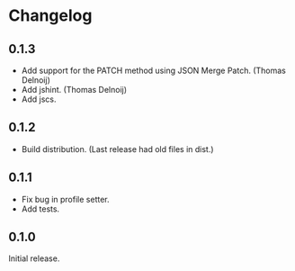 # Changelog

## 0.1.3

- Add support for the PATCH method using JSON Merge Patch. (Thomas Delnoij)
- Add jshint. (Thomas Delnoij)
- Add jscs.

## 0.1.2

- Build distribution. (Last release had old files in dist.)

## 0.1.1

- Fix bug in profile setter.
- Add tests.

## 0.1.0

Initial release.
